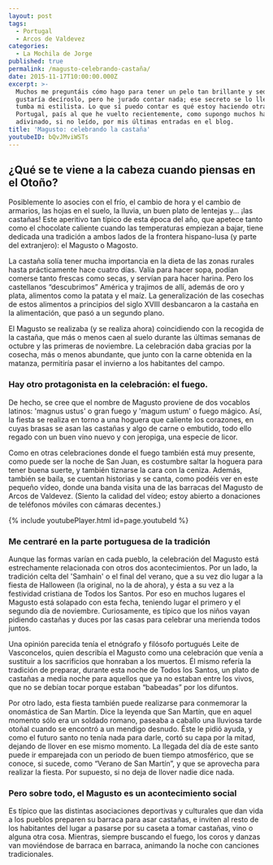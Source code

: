 ```yaml
---
layout: post
tags:
  - Portugal
  - Arcos de Valdevez
categories:
  - La Mochila de Jorge
published: true
permalink: /magusto-celebrando-castaña/
date: 2015-11-17T10:00:00.000Z
excerpt: >-
  Muchos me preguntáis cómo hago para tener un pelo tan brillante y sedoso. Me
  gustaría decíroslo, pero he jurado contar nada; ese secreto se lo llevará a la
  tumba mi estilista. Lo que sí puedo contar es qué estoy haciendo otra vez en
  Portugal, país al que he vuelto recientemente, como supongo muchos habréis
  adivinado, si no leído, por mis últimas entradas en el blog.
title: 'Magusto: celebrando la castaña'
youtubeID: bQvJMviWSTs
---
```

## ¿Qué se te viene a la cabeza cuando piensas en el Otoño?
Posiblemente lo asocies con el frío, el cambio de hora y el cambio de armarios, las hojas en el suelo, la lluvia, un buen plato de lentejas y... ¡las castañas! Este aperitivo tan típico de esta época del año, que apetece tanto como el chocolate caliente cuando las temperaturas empiezan a bajar, tiene dedicada una tradición a ambos lados de la frontera hispano-lusa (y parte del extranjero): el Magusto o Magosto.

La castaña solía tener mucha importancia en la dieta de las zonas rurales hasta prácticamente hace cuatro días. Valía para hacer sopa, podían comerse tanto frescas como secas, y servían para hacer harina. Pero los castellanos “descubrimos” América y trajimos de allí, además de oro y plata, alimentos como la patata y el maíz. La generalización de las cosechas de estos alimentos a principios del siglo XVIII desbancaron a la castaña en la alimentación, que pasó a un segundo plano. 

El Magusto se realizaba (y se realiza ahora) coincidiendo con la recogida de la castaña, que más o menos caen al suelo durante las últimas semanas de octubre y las primeras de noviembre. La celebración daba gracias por la cosecha, más o menos abundante, que junto con la carne obtenida en la matanza, permitiría pasar el invierno a los habitantes del campo.

### Hay otro protagonista en la celebración: el fuego.
De hecho, se cree que el nombre de Magusto proviene de dos vocablos latinos: 'magnus ustus' o gran fuego y 'magum ustum' o fuego mágico. Así, la fiesta se realiza en torno a una hoguera que caliente los corazones, en cuyas brasas se asan las castañas y algo de carne o embutido, todo ello regado con un buen vino nuevo y con jeropiga, una especie de licor. 

Como en otras celebraciones donde el fuego también está muy presente, como puede ser la noche de San Juan, es costumbre saltar la hoguera para tener buena suerte, y también tiznarse la cara con la ceniza. Además, también se baila, se cuentan historias y se canta, como podéis ver en este pequeño vídeo, donde una banda visita una de las barracas del Magusto de Arcos de Valdevez. (Siento la calidad del vídeo; estoy abierto a donaciones de teléfonos móviles con cámaras decentes.)

{% include youtubePlayer.html id=page.youtubeId %}

### Me centraré en la parte portuguesa de la tradición
Aunque las formas varían en cada pueblo, la celebración del Magusto está estrechamente relacionada con otros dos acontecimientos. Por un lado, la tradición celta del 'Samhain' o el final del verano, que a su vez dio lugar a la fiesta de Halloween (la original, no la de ahora), y ésta a su vez a la festividad cristiana de Todos los Santos. Por eso en muchos lugares el Magusto está solapado con esta fecha, teniendo lugar el primero y el segundo día de noviembre. Curiosamente, es típico que los niños vayan pidiendo castañas y duces por las casas para celebrar una merienda todos juntos. 

Una opinión parecida tenía el etnógrafo y filósofo portugués Leite de Vasconcelos, quien describía el Magusto como una celebración que venía a sustituir a los sacrificios que honraban a los muertos. Él mismo refería la tradición de preparar, durante esta noche de Todos los Santos, un plato de castañas a media noche para aquellos que ya no estaban entre los vivos, que no se debían tocar porque estaban “babeadas” por los difuntos. 

Por otro lado, esta fiesta también puede realizarse para conmemorar la onomástica de San Martín. Dice la leyenda que San Martín, que en aquel momento sólo era un soldado romano, paseaba a caballo una lluviosa tarde otoñal cuando se encontró a un mendigo desnudo. Éste le pidió ayuda, y como el futuro santo no tenía nada para darle, cortó su capa por la mitad, dejando de llover en ese mismo momento. La llegada del día de este santo puede ir emparejada con un periodo de buen tiempo atmosférico, que se conoce, si sucede, como “Verano de San Martín”, y que se aprovecha para realizar la fiesta. Por supuesto, si no deja de llover nadie dice nada. 

### Pero sobre todo, el Magusto es un acontecimiento social
Es típico que las distintas asociaciones deportivas y culturales que dan vida a los pueblos preparen su barraca para asar castañas, e inviten al resto de los habitantes del lugar a pasarse por su caseta a tomar castañas, vino o alguna otra cosa. Mientras, siempre buscando el fuego, los coros y danzas van moviéndose de barraca en barraca, animando la noche con canciones tradicionales.
